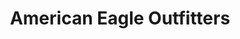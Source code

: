 ---
title: "American Eagle Outfitters"
url: /noblesville/american-eagle-outfitters/
shop: Kleidung
---